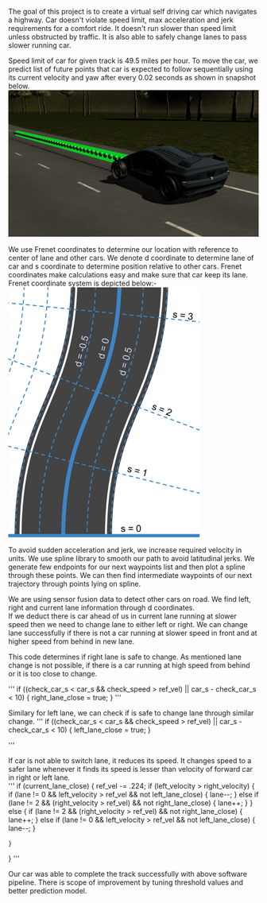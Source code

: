 [//]: # (Image References)

[image1]: ./images/waypoint.PNG
[image2]: ./images/frenet.png

The goal of this project is to create a virtual self driving car which navigates a highway. Car doesn't violate speed limit, max acceleration and jerk requirements for a comfort ride. It doesn't run slower than speed limit unless obstructed by traffic. It is also able to safely change lanes to pass slower running car.    

Speed limit of car for given track is 49.5 miles per hour. To move the car, we predict list of future points that car is expected to follow sequentially using its current velocity and yaw after every 0.02 seconds as shown in snapshot below.     
![waypoint][image1]   

We use Frenet coordinates to determine our location with reference to center of lane and other cars. We denote d coordinate to determine lane of car and s coordinate to determine position relative to other cars. Frenet coordinates make calculations easy and make sure that car keep its lane. Frenet coordinate system is depicted below:-     
![frenet][image2]   


To avoid sudden acceleration and jerk, we increase required velocity in units. We use spline library to smooth our path to avoid latitudinal jerks. We generate few endpoints for our next waypoints list and then plot a spline through these points. We can then find intermediate waypoints of our next trajectory through points lying on spline.      

We are using sensor fusion data to detect other cars on road. We find left, right and current lane information through d coordinates.      
If we deduct there is car ahead of us in current lane running at slower speed then we need to change lane to either left or right. We can change lane successfully if there is not a car running at slower speed in front and at higher speed from behind in new lane.    

This code determines if right lane is safe to change. As mentioned lane change is not possible, if there is a car running at high speed from behind or it is too close to change.

'''
if ((check_car_s < car_s && check_speed > ref_vel) || car_s - check_car_s < 10)
{
    right_lane_close = true;
}
'''

Similary for left lane, we can check if is safe to change lane through similar change.
'''
if ((check_car_s < car_s && check_speed > ref_vel) || car_s - check_car_s < 10)
{
    left_lane_close = true;
}

'''

If car is not able to switch lane, it reduces its speed. It changes speed to a safer lane whenever it finds its speed is lesser than velocity of forward car in right or left lane.     
'''
if (current_lane_close)
{
    ref_vel -= .224;
    if (left_velocity > right_velocity)
    {
        if (lane != 0 && left_velocity > ref_vel && not left_lane_close)
        {
            lane--;
        }
        else if (lane != 2 && (right_velocity > ref_vel) && not right_lane_close)
        {
            lane++;
        }
    }
    else
    {
        if (lane != 2 && (right_velocity > ref_vel) && not right_lane_close)
        {
            lane++;
        }
        else if (lane != 0 && left_velocity > ref_vel && not left_lane_close)
        {
            lane--;
        }

    }
}
'''

Our car was able to complete the track successfully with above software pipeline. There is scope of improvement by tuning threshold values and better prediction model. 
